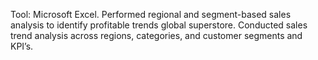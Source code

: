   Tool: Microsoft Excel.
  Performed	regional	and	segment-based	sales	analysis	to	identify	profitable	trends global superstore.
  Conducted sales trend analysis across regions, categories, and customer segments and KPI’s.
